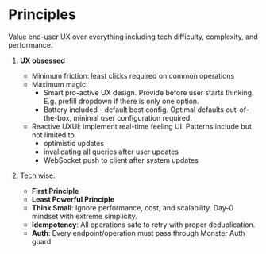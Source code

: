 # Principles

Value end-user UX over everything including tech difficulty, complexity, and performance.

1. **UX obsessed**
   - Minimum friction: least clicks required on common operations
   - Maximum magic:
     - Smart pro-active UX design. Provide before user starts thinking. E.g. prefill dropdown if there is only one option.
     - Battery included - default best config. Optimal defaults out-of-the-box, minimal user configuration required.
   - Reactive UXUI: implement real-time feeling UI. Patterns include but not limited to
     - optimistic updates
     - invalidating all queries after user updates
     - WebSocket push to client after system updates

2. Tech wise:
   - **First Principle**
   - **Least Powerful Principle**
   - **Think Small**: Ignore performance, cost, and scalability. Day-0 mindset with extreme simplicity.
   - **Idempotency**: All operations safe to retry with proper deduplication.
   - **Auth**: Every endpoint/operation must pass through Monster Auth guard
